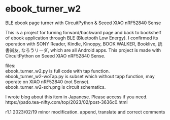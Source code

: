 # ebook_turner_w2
BLE ebook page turner with CircuitPython & Seeed XIAO nRF52840 Sense
<p></p>
This is a project for turning forward/backward page and back to bookshelf of ebook application through BLE (Bluetooth Low Energy). I confirmed its operation with SONY Reader, Kindle, Kinoppy, BOOK WALKER, Booklive, 読書尚友, なろうリーダ, which are all Android apps. This project is made with CircuitPython on Seeed XIAO nRF52840 Sense.
<p></p>
files:<br />
ebook_turner_w2.py is full code with tap function.<br />
ebook_turner_w2-woTap.py is subset which without tapp function, may operate on XIAO nRF52840 (not Sense).<br />
ebook_turner_w2-sch.png is circuit schematics.
<p></p>
I wrote blog about this item in Japanese. Please access if you need.<br />
https://pado.tea-nifty.com/top/2023/02/post-3636c0.html
<p></p>
r1.1 2023/02/19 minor modification. append, translate and correct comments

